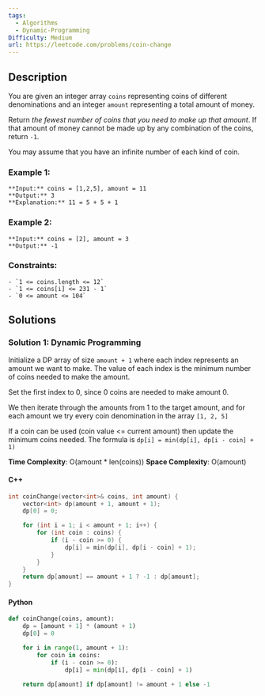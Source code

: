 ```yaml
---
tags:
  - Algorithms
  - Dynamic-Programming
Difficulty: Medium
url: https://leetcode.com/problems/coin-change
---
```

## Description
You are given an integer array `coins` representing coins of different denominations and an integer `amount` representing a total amount of money.

Return _the fewest number of coins that you need to make up that amount_. If that amount of money cannot be made up by any combination of the coins, return `-1`.

You may assume that you have an infinite number of each kind of coin.
### Example 1:
```
**Input:** coins = [1,2,5], amount = 11
**Output:** 3
**Explanation:** 11 = 5 + 5 + 1
```
### Example 2:
```
**Input:** coins = [2], amount = 3
**Output:** -1
```
### Constraints:
```
- `1 <= coins.length <= 12`
- `1 <= coins[i] <= 231 - 1`
- `0 <= amount <= 104`
```

## Solutions

### Solution 1: Dynamic Programming

Initialize a DP array of size `amount + 1` where each index represents an amount we want to make. The value of each index is the minimum number of coins needed to make the amount. 

Set the first index to 0, since 0 coins are needed to make amount 0. 

We then iterate through the amounts from 1 to the target amount, and for each amount we try every coin denomination in the array `[1, 2, 5]`

If a coin can be used (coin value <= current amount) then update the minimum coins needed. The formula is `dp[i] = min(dp[i], dp[i - coin] + 1)`

**Time Complexity**: O(amount * len(coins))
**Space Complexity**: O(amount)

#### C++
```cpp
int coinChange(vector<int>& coins, int amount) {
	vector<int> dp(amount + 1, amount + 1); 
	dp[0] = 0; 

	for (int i = 1; i < amount + 1; i++) {
		for (int coin : coins) {
			if (i - coin >= 0) {
				dp[i] = min(dp[i], dp[i - coin] + 1); 
			}
		}
	}
	return dp[amount] == amount + 1 ? -1 : dp[amount]; 
}
```

#### Python
```python
def coinChange(coins, amount):
	dp = [amount + 1] * (amount + 1)
	dp[0] = 0

	for i in range(1, amount + 1):
		for coin in coins:
			if (i - coin >= 0):
				dp[i] = min(dp[i], dp[i - coin] + 1)

	return dp[amount] if dp[amount] != amount + 1 else -1
```